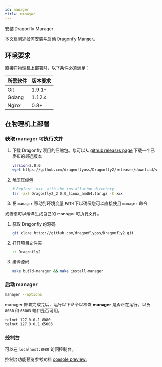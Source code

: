 ```yaml
---
id: manager
title: Manager
---
```


安装 Dragonfly Manager

本文档阐述如何安装并启动 Dragonfly Manger。

## 环境要求

直接在物理机上部署时，以下条件必须满足：

| 所需软件 | 版本要求 |
| -------- | -------- |
| Git      | 1.9.1+   |
| Golang   | 1.12.x   |
| Nginx    | 0.8+     |

## 在物理机上部署

### 获取 manager 可执行文件

1. 下载 Dragonfly 项目的压缩包。您可以从
   [github releases page](https://github.com/dragonflyoss/Dragonfly2/releases)
   下载一个已发布的最近版本

   ```sh
   version=2.0.0
   wget https://github.com/dragonflyoss/Dragonfly2/releases/download/v$version/Dragonfly2_$version_linux_amd64.tar.gz
   ```

2. 解压压缩包

   ```bash
   # Replace `xxx` with the installation directory.
   tar -zxf Dragonfly2_2.0.0_linux_amd64.tar.gz -C xxx
   ```

3. 把 `manager` 移动到环境变量 `PATH` 下以确保您可以直接使用 `manager` 命令

或者您可以编译生成自己的 manager 可执行文件。

1. 获取 Dragonfly 的源码

   ```sh
   git clone https://github.com/dragonflyoss/Dragonfly2.git
   ```

2. 打开项目文件夹

   ```sh
   cd Dragonfly2
   ```

3. 编译源码

   ```sh
   make build-manager && make install-manager
   ```

### 启动 manager

```sh
manager --options
```

manager 部署完成之后，运行以下命令以检查 **manager** 是否正在运行，以及 `8080` 和 `65003` 端口是否可用。

```sh
telnet 127.0.0.1 8080
telnet 127.0.0.1 65003
```

### 控制台

可以在 `localhost:8080` 访问控制台。

控制台功能预览参考文档 [console preview](../../../reference/manage-console.md)。
